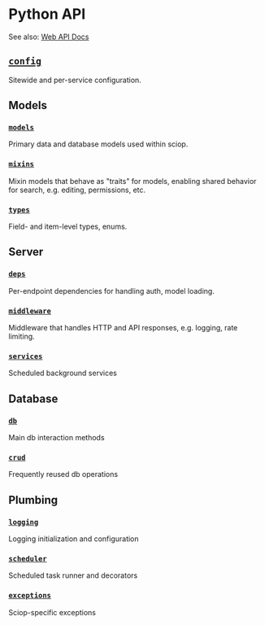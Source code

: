 # Python API

See also: [Web API Docs](/docs/api)

## [`config`](./config.md)

Sitewide and per-service configuration.

## Models

### [`models`](models/index.md)

Primary data and database models used within sciop.

### [`mixins`](./mixins.md)

Mixin models that behave as "traits" for models,
enabling shared behavior for search, e.g. editing, permissions, etc.

### [`types`](./types.md)

Field- and item-level types, enums.

## Server

### [`deps`](./deps.md)

Per-endpoint dependencies for handling auth, model loading.

### [`middleware`](./middleware.md)

Middleware that handles HTTP and API responses, e.g. logging, rate limiting.

### [`services`](./services.md)

Scheduled background services

## Database

### [`db`](./db.md)

Main db interaction methods

### [`crud`](./crud.md)

Frequently reused db operations

## Plumbing

### [`logging`](./logging.md)

Logging initialization and configuration

### [`scheduler`](./scheduler.md) 

Scheduled task runner and decorators

### [`exceptions`](./exceptions.md)

Sciop-specific exceptions